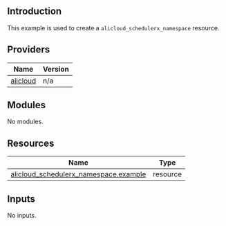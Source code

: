 ## Introduction

This example is used to create a `alicloud_schedulerx_namespace` resource.

<!-- BEGIN_TF_DOCS -->
## Providers

| Name | Version |
|------|---------|
| <a name="provider_alicloud"></a> [alicloud](#provider\_alicloud) | n/a |

## Modules

No modules.

## Resources

| Name | Type |
|------|------|
| [alicloud_schedulerx_namespace.example](https://registry.terraform.io/providers/aliyun/alicloud/latest/docs/resources/schedulerx_namespace) | resource |

## Inputs

No inputs.
<!-- END_TF_DOCS -->    